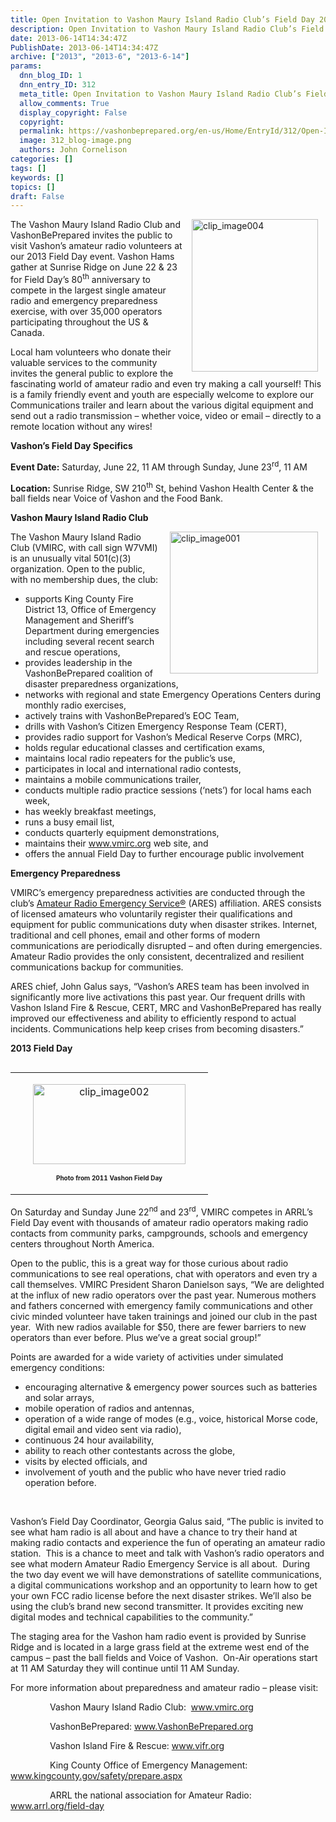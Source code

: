```yaml
---
title: Open Invitation to Vashon Maury Island Radio Club’s Field Day 2013-- June 22 & 23
description: Open Invitation to Vashon Maury Island Radio Club’s Field Day 2013-- June 22 & 23
date: 2013-06-14T14:34:47Z
PublishDate: 2013-06-14T14:34:47Z
archive: ["2013", "2013-6", "2013-6-14"]
params:
  dnn_blog_ID: 1
  dnn_entry_ID: 312
  meta_title: Open Invitation to Vashon Maury Island Radio Club’s Field Day 2013-- June 22 & 23
  allow_comments: True
  display_copyright: False
  copyright:
  permalink: https://vashonbeprepared.org/en-us/Home/EntryId/312/Open-Invitation-to-Vashon-Maury-Island-Radio-Club-rsquo-s-Field-Day-2013-June-22-amp-23
  image: 312_blog-image.png
  authors: John Cornelison
categories: []
tags: []
keywords: []
topics: []
draft: False
---
```


<p><a href="./images/312/Windows-Live-Writer-Vashon-Maury-Island-Radio-Club-Invites-Y_66DB-clip_image004_2.jpg"><img title="clip_image004" style="border-top: 0px; border-right: 0px; background-image: none; border-bottom: 0px; float: right; padding-top: 0px; padding-left: 0px; border-left: 0px; display: inline; padding-right: 0px" border="0" hspace="12" alt="clip_image004" align="right" src="./images/312/Windows-Live-Writer-Vashon-Maury-Island-Radio-Club-Invites-Y_66DB-clip_image004_thumb.jpg" width="202" height="244" /></a>The Vashon Maury Island Radio Club and VashonBePrepared invites the public to visit Vashon’s amateur radio volunteers at our 2013 Field Day event. Vashon Hams gather at Sunrise Ridge on June 22 &amp; 23 for Field Day’s 80<sup>th</sup> anniversary to compete in the largest single amateur radio and emergency preparedness exercise, with over 35,000 operators participating throughout the US &amp; Canada.</p>  <p>Local ham volunteers who donate their valuable services to the community invites the general public to explore the fascinating world of amateur radio and even try making a call yourself! This is a family friendly event and youth are especially welcome to explore our Communications trailer and learn about the various digital equipment and send out a radio transmission – whether voice, video or email – directly to a remote location without any wires!</p>  <p><b>Vashon’s Field Day Specifics</b></p>  <p><b>Event Date:</b> Saturday, June 22, 11 AM through Sunday, June 23<sup>rd</sup>, 11 AM</p>  <p><b>Location:</b> Sunrise Ridge, SW 210<sup>th</sup> St, behind Vashon Health Center &amp; the ball fields near Voice of Vashon and the Food Bank.</p>  <p><strong>Vashon Maury Island Radio Club</strong></p>  <p><a href="./images/312/Windows-Live-Writer-Vashon-Maury-Island-Radio-Club-Invites-Y_66DB-clip_image001_2.gif"><img title="clip_image001" style="border-top: 0px; border-right: 0px; background-image: none; border-bottom: 0px; float: right; padding-top: 0px; padding-left: 0px; border-left: 0px; display: inline; padding-right: 0px" border="0" hspace="12" alt="clip_image001" align="right" src="./images/312/Windows-Live-Writer-Vashon-Maury-Island-Radio-Club-Invites-Y_66DB-clip_image001_thumb.gif" width="237" height="227" /></a>The Vashon Maury Island Radio Club (VMIRC, with call sign W7VMI) is an unusually vital 501(c)(3) organization. Open to the public, with no membership dues, the club:</p>  <ul>   <li>supports King County Fire District 13, Office of Emergency Management and Sheriff’s Department during emergencies including several recent search and rescue operations,</li>    <li>provides leadership in the VashonBePrepared coalition of disaster preparedness organizations,</li>    <li>networks with regional and state Emergency Operations Centers during monthly radio exercises, </li>    <li>actively trains with VashonBePrepared’s EOC Team,</li>    <li>drills with Vashon’s Citizen Emergency Response Team (CERT), </li>    <li>provides radio support for Vashon’s Medical Reserve Corps (MRC),</li>    <li>holds regular educational classes and certification exams,&#160; </li>    <li>maintains local radio repeaters for the public’s use,</li>    <li>participates in local and international radio contests, </li>    <li>maintains a mobile communications trailer,</li>    <li>conducts multiple radio practice sessions (‘nets’) for local hams each week,</li>    <li>has weekly breakfast meetings, </li>    <li>runs a busy email list, </li>    <li>conducts quarterly equipment demonstrations,</li>    <li>maintains their <a href="http://www.vmirc.org">www.vmirc.org</a> web site, and</li>    <li>offers the annual Field Day to further encourage public involvement</li> </ul>  <p><b></b></p>  <p><b>Emergency Preparedness</b></p>  <p>VMIRC’s emergency preparedness activities are conducted through the club’s <a href="http://www.arrl.org/ares">Amateur Radio Emergency Service®</a> (ARES) affiliation. ARES consists of licensed amateurs who voluntarily register their qualifications and equipment for public communications duty when disaster strikes. Internet, traditional and cell phones, email and other forms of modern communications are periodically disrupted – and often during emergencies. Amateur Radio provides the only consistent, decentralized and resilient communications backup for communities.</p>  <p>ARES chief, John Galus says, “Vashon’s ARES team has been involved in significantly more live activations this past year. Our frequent drills with Vashon Island Fire &amp; Rescue, CERT, MRC and VashonBePrepared has really improved our effectiveness and ability to efficiently respond to actual incidents. Communications help keep crises from becoming disasters.”</p>  <p><b></b></p>  <p><b>2013 Field Day</b></p>  <div>   <div align="right">     <table cellspacing="0" cellpadding="5" width="300" align="right" border="0"><tbody>         <tr>           <td width="300">             <p align="center"><a href="./images/312/Windows-Live-Writer-Vashon-Maury-Island-Radio-Club-Invites-Y_66DB-clip_image002_2.jpg"><img title="clip_image002" style="border-top: 0px; border-right: 0px; background-image: none; border-bottom: 0px; padding-top: 0px; padding-left: 0px; border-left: 0px; display: inline; padding-right: 0px" border="0" alt="clip_image002" src="./images/312/Windows-Live-Writer-Vashon-Maury-Island-Radio-Club-Invites-Y_66DB-clip_image002_thumb.jpg" width="244" height="128" /></a><b></b> </p>              <p align="center"><b><font size="1">Photo from 2011 Vashon Field Day</font></b></p>           </td>         </tr>       </tbody></table>   </div> On Saturday and Sunday June 22<sup>nd</sup> and 23<sup>rd</sup>, VMIRC competes in ARRL’s Field Day event with thousands of amateur radio operators making radio contacts from community parks, campgrounds, schools and emergency centers throughout North America. </div>  <p>Open to the public, this is a great way for those curious about radio communications to see real operations, chat with operators and even try a call themselves. VMIRC President Sharon Danielson says, “We are delighted at the influx of new radio operators over the past year. Numerous mothers and fathers concerned with emergency family communications and other civic minded volunteer have taken trainings and joined our club in the past year.&#160; With new radios available for $50, there are fewer barriers to new operators than ever before. Plus we’ve a great social group!”</p>  <p>Points are awarded for a wide variety of activities under simulated emergency conditions:</p>  <ul>   <li>encouraging alternative &amp; emergency power sources such as batteries and solar arrays, </li>    <li>mobile operation of radios and antennas, </li>    <li>operation of a wide range of modes (e.g., voice, historical Morse code, digital email and video sent via radio), </li>    <li>continuous 24 hour availability,</li>    <li>ability to reach other contestants across the globe,</li>    <li>visits by elected officials, and </li>    <li>involvement of youth and the public who have never tried radio operation before.</li> </ul>  <p>&#160;</p>  <p>Vashon’s Field Day Coordinator, Georgia Galus said, “The public is invited to see what ham radio is all about and have a chance to try their hand at making radio contacts and experience the fun of operating an amateur radio station.&#160; This is a chance to meet and talk with Vashon’s radio operators and see what modern Amateur Radio Emergency Service is all about.&#160; During the two day event we will have demonstrations of satellite communications, a digital communications workshop and an opportunity to learn how to get your own FCC radio license before the next disaster strikes. We’ll also be using the club’s brand new second transmitter. It provides exciting new digital modes and technical capabilities to the community.”</p>  <p>The staging area for the Vashon ham radio event is provided by Sunrise Ridge and is located in a large grass field at the extreme west end of the campus – past the ball fields and Voice of Vashon.&#160; On-Air operations start at 11 AM Saturday they will continue until 11 AM Sunday.</p>  <p>For more information about preparedness and amateur radio – please visit:</p>  <p>&#160;&#160;&#160;&#160;&#160;&#160;&#160;&#160;&#160;&#160;&#160;&#160;&#160;&#160;&#160; Vashon Maury Island Radio Club:&#160; <a href="http://www.vmirc.org">www.vmirc.org</a></p>  <p>&#160;&#160;&#160;&#160;&#160;&#160;&#160;&#160;&#160;&#160;&#160;&#160;&#160;&#160;&#160; VashonBePrepared: <a href="http://www.VashonBePrepared.org">www.VashonBePrepared.org</a></p>  <p>&#160;&#160;&#160;&#160;&#160;&#160;&#160;&#160;&#160;&#160;&#160;&#160;&#160;&#160;&#160; Vashon Island Fire &amp; Rescue: <a href="http://www.vifr.org">www.vifr.org</a></p>  <p>&#160;&#160;&#160;&#160;&#160;&#160;&#160;&#160;&#160;&#160;&#160;&#160;&#160;&#160;&#160; King County Office of Emergency Management: <a href="http://www.kingcounty.gov/safety/prepare.aspx">www.kingcounty.gov/safety/prepare.aspx</a></p>  <p>&#160;&#160;&#160;&#160;&#160;&#160;&#160;&#160;&#160;&#160;&#160;&#160;&#160;&#160;&#160; ARRL the national association for Amateur Radio:&#160; <a href="http://www.arrl.org/field-day">www.arrl.org/field-day</a></p>
